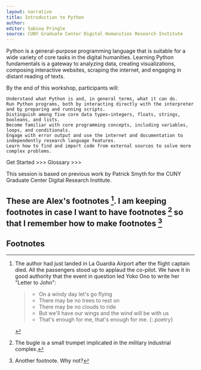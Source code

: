 ```yaml
---
layout: narrative
title: Introduction to Python
author:
editor: Sabina Pringle
source: CUNY Graduate Center Digital Humanities Research Institute
---
```

Python is a general-purpose programming language that is suitable for a wide variety of core tasks in the digital humanities. Learning Python fundamentals is a gateway to analyzing data, creating visualizations, composing interactive websites, scraping the internet, and engaging in distant reading of texts.

By the end of this workshop, participants will:

    Understand what Python is and, in general terms, what it can do.
    Run Python programs, both by interacting directly with the interpreter and by preparing and running scripts.
    Distinguish among five core data types—integers, floats, strings, booleans, and lists.
    Become familiar with core programming concepts, including variables, loops, and conditionals.
    Engage with error output and use the internet and documentation to independently research language features.
    Learn how to find and import code from external sources to solve more complex problems.

Get Started >>>
Glossary >>>

This session is based on previous work by Patrick Smyth for the CUNY Graduate Center Digital Research Institute.

These are Alex's footnotes [^fn1]. I am keeping footnotes in case I want to have footnotes [^fn2] so that I remember how to make footnotes [^fn3]
---

## Footnotes

[^fn1]:

	The author had just landed in La Guardia Airport after the flight captain died. All the passengers stood up to applaud the co-pilot. We have it in good authority that the event in question led Yoko Ono to write her "Letter to John":

	> - On a windy day let's go flying
	> - There may be no trees to rest on
	> - There may be no clouds to ride
	> - But we'll have our wings and the wind will be with us
	> - That's enough for me, that's enough for me.
	{:.poetry}

[^fn2]: The bugle is a small trumpet implicated in the military industrial complex.

[^fn3]: Another footnote. Why not?
